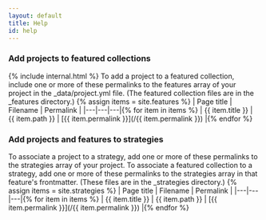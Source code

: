```yaml
---
layout: default
title: Help
id: help
---
```


### Add projects to featured collections
{% include internal.html %}
To add a project to a featured collection, include one or more of these permalinks to the features array of your project in the _data/project.yml file. (The featured collection files are in the _features directory.)
{% assign items = site.features %}
| Page title | Filename | Permalink |
|---|---|---|{% for item in items %}
| {{ item.title }} | {{ item.path }} | [{{ item.permalink }}](/{{ item.permalink }}) |{% endfor %}

### Add projects and features to strategies
To associate a project to a strategy, add one or more of these permalinks to the strategies array of your project. To associate a featured collection to a strategy, add one or more of these permalinks to the strategies array in that feature's frontmatter. (These files are in the _strategies directory.)
{% assign items = site.strategies %}
| Page title | Filename | Permalink |
|---|---|---|{% for item in items %}
| {{ item.title }} | {{ item.path }} | [{{ item.permalink }}](/{{ item.permalink }}) |{% endfor %}
